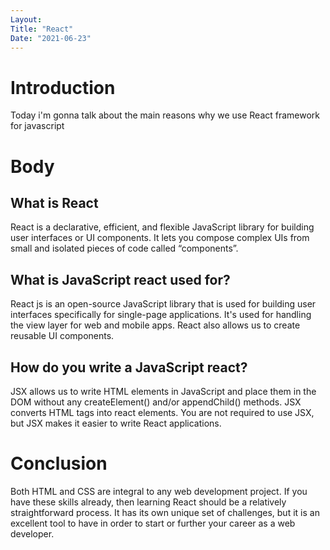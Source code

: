 ```yaml
---
Layout:
Title: "React"
Date: "2021-06-23"
---
```


# Introduction

Today i'm gonna talk about the main reasons why we use React framework for javascript

# Body

## What is React

React is a declarative, efficient, and flexible JavaScript library for
building user interfaces or UI components. It lets you compose complex UIs
from small and isolated pieces of code called “components”.

## What is JavaScript react used for?

React js is an open-source JavaScript library that is used for building user interfaces specifically for single-page applications. It's used for handling the view layer for web and mobile apps. React also allows us to create reusable UI components.

## How do you write a JavaScript react?

JSX allows us to write HTML elements in JavaScript and place them in the DOM without any createElement() and/or appendChild() methods. JSX converts HTML tags into react elements. You are not required to use JSX, but JSX makes it easier to write React applications.

# Conclusion

Both HTML and CSS are integral to any web development project. If you have these skills already, then learning React should be a relatively straightforward process. It has its own unique set of challenges, but it is an excellent tool to have in order to start or further your career as a web developer.